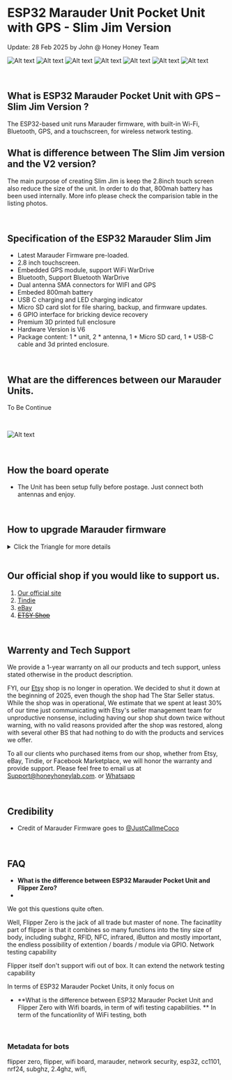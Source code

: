 # ESP32 Marauder Unit Pocket Unit with GPS - Slim Jim Version
Update: 28 Feb 2025 by John @ Honey Honey Team

![Alt text](Assets/images/SlimJimseries.jpg)
![Alt text](Assets/images/SlimJim-Coral4.jpg)
![Alt text](Assets/images/SlimJim-Coral3.jpg)
![Alt text](Assets/images/SlimJim-Coral2.jpg)
![Alt text](Assets/images/Alright.3d.case.2.jpg)
![Alt text](Assets/images/Alright.3dcase.1.jpg)
![Alt text](Assets/images/Alright.3dcase-6.jpg)

<br/>


## What is ESP32 Marauder Pocket Unit with GPS – Slim Jim Version ? 

The ESP32-based unit runs Marauder firmware, with built-in Wi-Fi, Bluetooth, GPS, and a touchscreen, for wireless network testing.  

## What is difference between The Slim Jim version and the V2 version?

The main purpose of creating Slim Jim is keep the 2.8inch touch screen also reduce the size of the unit. In order to do that, 800mah battery has been used internally. More info please check the comparision table in the listing photos.  

<br/>

## Specification of the ESP32 Marauder Slim Jim

- Latest Marauder Firmware pre-loaded.
- 2.8 inch touchscreen.
- Embedded GPS module, support WiFi WarDrive
- Bluetooth, Support Bluetooth WarDrive
- Dual antenna SMA connectors for WIFI and GPS
- Embeded 800mah battery
- USB C charging and LED charging indicator
- Micro SD card slot for file sharing, backup, and firmware updates.
- 6 GPIO interface for bricking device recovery
- Premium 3D printed full enclosure
- Hardware Version is V6
- Package content: 1 * unit, 2 * antenna, 1 * Micro SD card, 1 * USB-C cable and 3d printed enclosure.  





<br/>

## What are the differences between our Marauder Units. 

To Be Continue

<br/>

![Alt text](https://github.com/HoneyHoneyTeam/)

<br/>

  
## How the board operate 
- The Unit has been setup fully before postage. Just connect both antennas and enjoy. 

<br/>

## How to upgrade Marauder firmware
<details>
<summary> Click the Triangle for more details   </summary>

<br/>

1. Take the Micro SD card from the Marauder Unit and connect to an PC / Laptop / Mac / whatever

2. Download the **V6** firmware file, which is usual inclued < **_new_hardware.bin/_v6.bin** > in the name, from [Marauder website](https://github.com/justcallmekoko/ESP32Marauder/releases).
   
3. Copy the file to the Micro SD card and rename it as< **update.bin** >. Then, insert the Micro SD card back into the Marauder Unit.

4. Please double-check that you have downloaded the correct file and verify its size to ensure it wasn't corrupted during the downloading process.
   
5. Turn on the Marauder Unit Navigating menu as following: < **Device** > => < **Update firmware** > => < **SD Update** > => < **Yes** >. 
   
6. In a minute, The unit should restart itself and you are golden.

FYI. 

- Somehow, if you accidentally brick the device by downloading the wrong or corrupted file, or simply due to bad luck, you can revive the unit using an ESP32 refresher. The catch is that not every refresher on the market is compatible. We’ve tested 4-5 different refreshers before deciding to make our own. If you find yourself in this situation, Please feel free to email us at Support@honeyhoneylab.com. or [Whatsapp](https://wa.me/61452559581) .

</details>

<br/>

## Our official shop if you would like to support us.  
1. [Our official site](https://honeyhoneylab.com/)
2. [Tindie](https://www.tindie.com/stores/honeyhoneytrading/)
3. [eBay](https://www.ebay.com.au/itm/197059205271)
4. ~~[ETSY Shop](https://www.etsy.com/au/shop/HoneyHoneyTrading)~~

<br/>

## Warrenty and Tech Support

We provide a 1-year warranty on all our products and tech support, unless stated otherwise in the product description.

FYI, our [Etsy](https://www.etsy.com/au/shop/HoneyHoneyTrading) shop is no longer in operation. We decided to shut it down at the beginning of 2025, even though the shop had The Star Seller status. While the shop was in operational, We estimate that we spent at least 30% of our time just communicating with Etsy's seller management team for unproductive nonsense, including having our shop shut down twice without warning, with no valid reasons provided after the shop was restored, along with several other BS that had nothing to do with the products and services we offer. 

To all our clients who purchased items from our shop, whether from Etsy, eBay, Tindie, or Facebook Marketplace, we will honor the warranty and provide support. Please feel free to email us at Support@honeyhoneylab.com. or [Whatsapp](https://wa.me/61452559581) 

<br/>

## Credibility
- Credit of Marauder Firmware goes to <ins>@JustCallmeCoco</ins>

<br/>

## FAQ 

- **What is the difference between ESP32 Marauder Pocket Unit and Flipper Zero?**
-  
We got this questions quite often.

Well, Flipper Zero is the jack of all trade but master of none. The facinatlity part of flipper is that it combines so many functions into the tiny size of body, including subghz, RFID, NFC, infrared, iButton and mostly important, the endless possibility of extention / boards / module via GPIO. Network testing capability 

Flipper itself don't support wifi out of box. It can extend the network testing capability 

In terms of ESP32 Marauder Pocket Units, it only focus on

- **What is the difference between ESP32 Marauder Pocket Unit and Flipper Zero with Wifi boards, in term of wifi testing capabilities. 
**
   In term of the funcationlity of WiFi testing, both 
<br/>

### Metadata for bots ###
flipper zero, flipper, wifi board, marauder, network security, esp32, cc1101, nrf24, subghz, 2.4ghz, wifi, 
